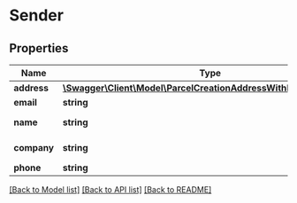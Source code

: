 # Sender

## Properties
Name | Type | Description | Notes
------------ | ------------- | ------------- | -------------
**address** | [**\Swagger\Client\Model\ParcelCreationAddressWithMandatoryPlace**](ParcelCreationAddressWithMandatoryPlace.md) |  | 
**email** | **string** | Email. | [optional] 
**name** | **string** | Person name. | [optional] 
**company** | **string** | Company name. | [optional] 
**phone** | **string** | Phone. | [optional] 

[[Back to Model list]](../../README.md#documentation-for-models) [[Back to API list]](../../README.md#documentation-for-api-endpoints) [[Back to README]](../../README.md)

